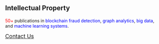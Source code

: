## Intellectual Property

<p style="font-size: 1.2rem">

<span style="color: red;">50+</span> publications in <span style="color: blue;">blockchain fraud detection</span>, <span style="color: blue;">graph analytics</span>, <span style="color: blue;">big data</span>, and <span style="color: blue;">machine learning systems</span>.

</p>

<a style="font-size: 1.1rem;" href="https://google.com">Contact Us</a>

